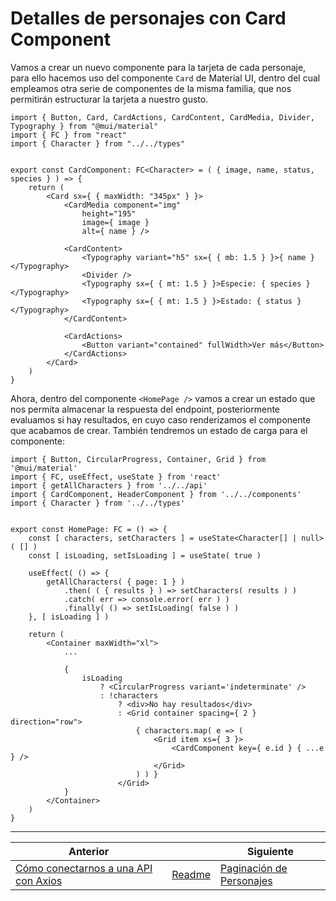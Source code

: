 # Detalles de personajes con Card Component

Vamos a crear un nuevo componente para la tarjeta de cada personaje, para ello hacemos uso del componente `Card` de Material UI, dentro del cual empleamos otra serie de componentes de la misma familia, que nos permitirán estructurar la tarjeta a nuestro gusto.

```tsx
import { Button, Card, CardActions, CardContent, CardMedia, Divider, Typography } from "@mui/material"
import { FC } from "react"
import { Character } from "../../types"


export const CardComponent: FC<Character> = ( { image, name, status, species } ) => {
    return (
        <Card sx={ { maxWidth: "345px" } }>
            <CardMedia component="img"
                height="195"
                image={ image }
                alt={ name } />

            <CardContent>
                <Typography variant="h5" sx={ { mb: 1.5 } }>{ name }</Typography>
                <Divider />
                <Typography sx={ { mt: 1.5 } }>Especie: { species }</Typography>
                <Typography sx={ { mt: 1.5 } }>Estado: { status }</Typography>
            </CardContent>

            <CardActions>
                <Button variant="contained" fullWidth>Ver más</Button>
            </CardActions>
        </Card>
    )
}
```

Ahora, dentro del componente `<HomePage />` vamos a crear un estado que nos permita almacenar la respuesta del endpoint, posteriormente evaluamos si hay resultados, en cuyo caso renderizamos el componente que acabamos de crear. También tendremos un estado de carga para el componente:

```tsx
import { Button, CircularProgress, Container, Grid } from '@mui/material'
import { FC, useEffect, useState } from 'react'
import { getAllCharacters } from '../../api'
import { CardComponent, HeaderComponent } from '../../components'
import { Character } from '../../types'


export const HomePage: FC = () => {
    const [ characters, setCharacters ] = useState<Character[] | null>( [] )
    const [ isLoading, setIsLoading ] = useState( true )

    useEffect( () => {
        getAllCharacters( { page: 1 } )
            .then( ( { results } ) => setCharacters( results ) )
            .catch( err => console.error( err ) )
            .finally( () => setIsLoading( false ) )
    }, [ isLoading ] )

    return (
        <Container maxWidth="xl">
            ...

            {
                isLoading
                    ? <CircularProgress variant='indeterminate' />
                    : !characters
                        ? <div>No hay resultados</div>
                        : <Grid container spacing={ 2 } direction="row">
                            { characters.map( e => (
                                <Grid item xs={ 3 }>
                                    <CardComponent key={ e.id } { ...e } />
                                </Grid>
                            ) ) }
                        </Grid>
            }
        </Container>
    )
}
```

___

| Anterior                                                                     |                        | Siguiente                                                   |
| ---------------------------------------------------------------------------- | ---------------------- | ----------------------------------------------------------- |
| [Cómo conectarnos a una API con Axios](./P7T1_Como_conectarnos_API_Axios.md) | [Readme](../README.md) | [Paginación de Personajes](./P9T1_Paginacion_Personajes.md) |
